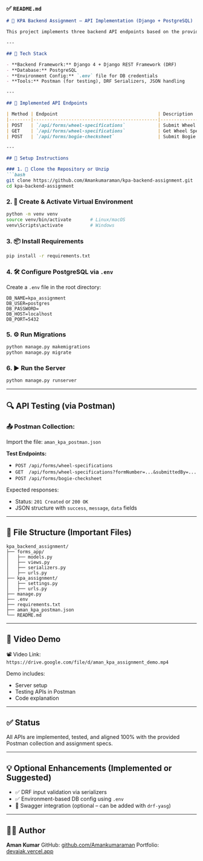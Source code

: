 ### ✅ `README.md`

````markdown
# 🚆 KPA Backend Assignment – API Implementation (Django + PostgreSQL)

This project implements three backend API endpoints based on the provided `KPA_form data.postman_collection.json`. The APIs handle form submissions and querying for wheel specifications and bogie checksheets in a railway system.

---

## 🧰 Tech Stack

- **Backend Framework:** Django 4 + Django REST Framework (DRF)
- **Database:** PostgreSQL
- **Environment Config:** `.env` file for DB credentials
- **Tools:** Postman (for testing), DRF Serializers, JSON handling

---

## 📌 Implemented API Endpoints

| Method | Endpoint                                     | Description                            |
|--------|----------------------------------------------|----------------------------------------|
| POST   | `/api/forms/wheel-specifications`            | Submit Wheel Specification Form        |
| GET    | `/api/forms/wheel-specifications`            | Get Wheel Specifications with Filters  |
| POST   | `/api/forms/bogie-checksheet`                | Submit Bogie Checksheet Form           |

---

## 🚀 Setup Instructions

### 1. 📁 Clone the Repository or Unzip
```bash
git clone https://github.com/Amankumaraman/kpa-backend-assignment.git
cd kpa-backend-assignment
````

### 2. 🐍 Create & Activate Virtual Environment

```bash
python -m venv venv
source venv/bin/activate       # Linux/macOS
venv\Scripts\activate          # Windows
```

### 3. 📦 Install Requirements

```bash
pip install -r requirements.txt
```

### 4. 🛠️ Configure PostgreSQL via `.env`

Create a `.env` file in the root directory:

```env
DB_NAME=kpa_assignment
DB_USER=postgres
DB_PASSWORD=
DB_HOST=localhost
DB_PORT=5432
```

### 5. ⚙️ Run Migrations

```bash
python manage.py makemigrations
python manage.py migrate
```

### 6. ▶️ Run the Server

```bash
python manage.py runserver
```

---

## 🔍 API Testing (via Postman)

### 📤 Postman Collection:

Import the file: `aman_kpa_postman.json`

**Test Endpoints:**

* `POST /api/forms/wheel-specifications`
* `GET  /api/forms/wheel-specifications?formNumber=...&submittedBy=...`
* `POST /api/forms/bogie-checksheet`

Expected responses:

* Status: `201 Created` or `200 OK`
* JSON structure with `success`, `message`, `data` fields

---

## 📄 File Structure (Important Files)

```
kpa_backend_assignment/
├── forms_app/
│   ├── models.py
│   ├── views.py
│   ├── serializers.py
│   ├── urls.py
├── kpa_assignment/
│   ├── settings.py
│   ├── urls.py
├── manage.py
├── .env
├── requirements.txt
├── aman_kpa_postman.json
└── README.md
```

---

## 🎥 Video Demo

📽️ Video Link: `https://drive.google.com/file/d/aman_kpa_assignment_demo.mp4`

Demo includes:

* Server setup
* Testing APIs in Postman
* Code explanation

---

## ✅ Status

All APIs are implemented, tested, and aligned 100% with the provided Postman collection and assignment specs.

---

## 💡 Optional Enhancements (Implemented or Suggested)

* ✅ DRF input validation via serializers
* ✅ Environment-based DB config using `.env`
* 🔄 Swagger integration (optional – can be added with `drf-yasg`)

---

## 🙋‍♂️ Author

**Aman Kumar**
GitHub: [github.com/Amankumaraman](https://github.com/Amankumaraman)
Portfolio: [devaiak.vercel.app](https://devaiak.vercel.app)

```
